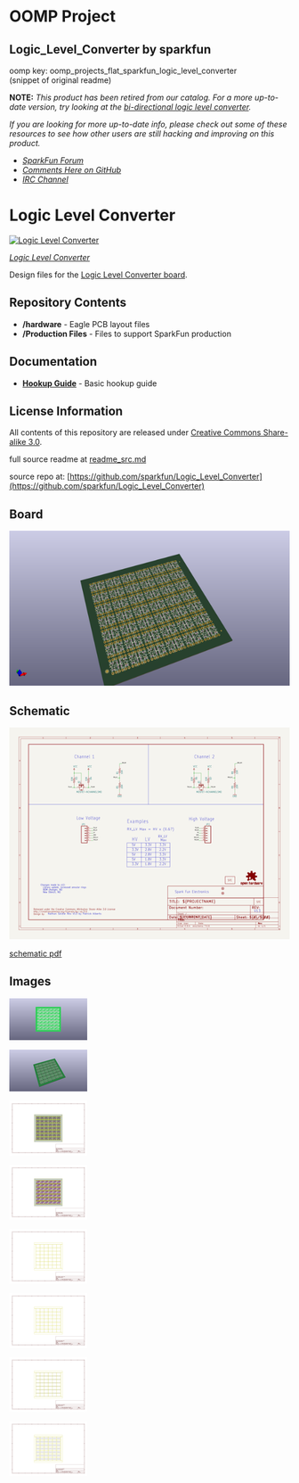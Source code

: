 # OOMP Project  
## Logic_Level_Converter  by sparkfun  
  
oomp key: oomp_projects_flat_sparkfun_logic_level_converter  
(snippet of original readme)  
  
**NOTE:** *This product has been retired from our catalog. For a more up-to-date version, try looking at the [bi-directional logic level converter](https://www.sparkfun.com/products/12009).*  
  
*If you are looking for more up-to-date info, please check out some of these resources to see how other users are still hacking and improving on this product.*  
  
* *[SparkFun Forum](https://forum.sparkfun.com/)*  
* *[Comments Here on GitHub](https://github.com/sparkfun/Logic_Level_Converter/issues)*  
* *[IRC Channel](https://www.sparkfun.com/news/263)*  
  
Logic Level Converter  
=====================  
  
[![Logic Level Converter](https://dlnmh9ip6v2uc.cloudfront.net/images/products/1/1/9/7/8/11978-01_medium.jpg)](https://www.sparkfun.com/products/11978)  
  
[*Logic Level Converter*](https://www.sparkfun.com/products/11978)  
  
Design files for the [Logic Level Converter board](https://www.sparkfun.com/products/11978).  
  
Repository Contents  
-------------------  
  
* **/hardware** - Eagle PCB layout files  
* **/Production Files** - Files to support SparkFun production  
  
Documentation  
--------------  
* **[Hookup Guide](https://learn.sparkfun.com/tutorials/retired---using-the-logic-level-converter)** - Basic hookup guide  
  
License Information  
-------------------  
  
All contents of this repository are released under [Creative Commons Share-alike 3.0](http://creativecommons.org/licenses/by-sa/3.0/).  
  
  full source readme at [readme_src.md](readme_src.md)  
  
source repo at: [https://github.com/sparkfun/Logic_Level_Converter](https://github.com/sparkfun/Logic_Level_Converter)  
## Board  
  
[![working_3d.png](working_3d_600.png)](working_3d.png)  
## Schematic  
  
[![working_schematic.png](working_schematic_600.png)](working_schematic.png)  
  
[schematic pdf](working_schematic.pdf)  
## Images  
  
[![working_3D_bottom.png](working_3D_bottom_140.png)](working_3D_bottom.png)  
  
[![working_3D_top.png](working_3D_top_140.png)](working_3D_top.png)  
  
[![working_assembly_page_01.png](working_assembly_page_01_140.png)](working_assembly_page_01.png)  
  
[![working_assembly_page_02.png](working_assembly_page_02_140.png)](working_assembly_page_02.png)  
  
[![working_assembly_page_03.png](working_assembly_page_03_140.png)](working_assembly_page_03.png)  
  
[![working_assembly_page_04.png](working_assembly_page_04_140.png)](working_assembly_page_04.png)  
  
[![working_assembly_page_05.png](working_assembly_page_05_140.png)](working_assembly_page_05.png)  
  
[![working_assembly_page_06.png](working_assembly_page_06_140.png)](working_assembly_page_06.png)  
